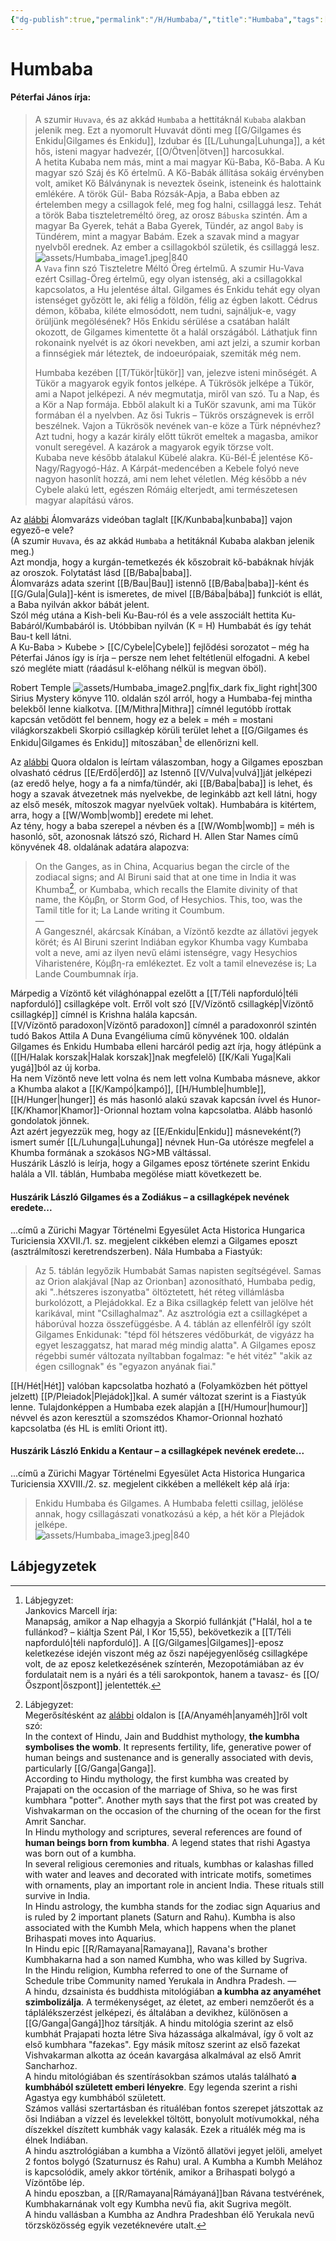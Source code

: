 ```yaml
---
{"dg-publish":true,"permalink":"/H/Humbaba/","title":"Humbaba","tags":["Englishtexttranslated"],"created":"2023-10-23T03:13","updated":"2025-09-24T13:50"}
---
```



# Humbaba

#### Péterfai János írja:

> A szumir `Huvava`, és az akkád `Humbaba` a hettitáknál `Kubaba` alakban jelenik meg. Ezt a nyomorult Huvavát dönti meg [[G/Gilgames és Enkidu\|Gilgames és Enkidu]], Izdubar és [[L/Luhunga\|Luhunga]], a két hős, isteni magyar hadvezér, [[O/Ötven\|ötven]] harcosukkal.  
> A hetita Kubaba nem más, mint a mai magyar Kü-Baba, Kő-Baba. A Ku magyar szó Száj és Kő értelmű. A Kő-Babák állítása sokáig érvényben volt, amiket Kő Bálványnak is neveztek őseink, isteneink és halottaink emlékére. A török Gül- Baba Rózsák-Apja, a Baba ebben az értelemben megy a csillagok felé, meg fog halni, csillaggá lesz. Tehát a török Baba tiszteletreméltó öreg, az orosz `Bábuska` szintén. Ám a magyar Ba Gyerek, tehát a Baba Gyerek, Tündér, az angol `Baby` is Tündérem, mint a magyar Babám. Ezek a szavak mind a magyar nyelvből erednek. Az ember a csillagokból születik, és csillaggá lesz.  
> ![assets/Humbaba_image1.jpeg|840](/img/user/H/assets/Humbaba_image1.jpeg)  
> A `Vava` finn szó Tiszteletre Méltó Öreg értelmű. A szumir Hu-Vava ezért Csillag-Öreg értelmű, egy olyan istenség, aki a csillagokkal kapcsolatos, a Hu jelentése által. Gilgames és Enkidu tehát egy olyan istenséget győzött le, aki félig a földön, félig az égben lakott. Cédrus démon, kőbaba, kiléte elmosódott, nem tudni, sajnáljuk-e, vagy örüljünk megölésének? Hős Enkidu sérülése a csatában halált okozott, de Gilgames kimentette őt a halál országából. Láthatjuk finn rokonaink nyelvét is az ókori nevekben, ami azt jelzi, a szumir korban a finnségiek már léteztek, de indoeurópaiak, szemiták még nem.  
>
> Humbaba kezében [[T/Tükör\|tükör]] van, jelezve isteni minőségét. A Tükör a magyarok egyik fontos jelképe. A Tükrösök jelképe a Tükör, ami a Napot jelképezi. A név megmutatja, miről van szó. Tu a Nap, és a Kör a Nap formája. Ebből alakult ki a TuKör szavunk, ami ma Tükör formában él a nyelvben. Az ősi Tukris – Tükrös országnevek is erről beszélnek. Vajon a Tükrösök nevének van-e köze a Türk népnévhez? Azt tudni, hogy a kazár király előtt tükröt emeltek a magasba, amikor vonult seregével. A kazárok a magyarok egyik törzse volt.  
> Kubaba neve később átalakul Kübelé alakra. Kü-Bél-É jelentése Kő-Nagy/Ragyogó-Ház. A Kárpát-medencében a Kebele folyó neve nagyon hasonlít hozzá, ami nem lehet véletlen. Még később a név Cybele alakú lett, egészen Rómáig elterjedt, ami természetesen magyar alapítású város.  

Az [alábbi](https://youtu.be/u9eX2Hs9OUc) Álomvarázs videóban taglalt [[K/Kunbaba\|kunbaba]] vajon egyező-e vele?  
(A szumir `Huvava`, és az akkád `Humbaba` a hetitáknál Kubaba alakban jelenik meg.)  
Azt mondja, hogy a kurgán-temetkezés ék kőszobrait kő-babáknak hívják az oroszok. Folytatást lásd [[B/Baba\|baba]].  
Álomvarázs adata szerint [[B/Bau\|Bau]] istennő [[B/Baba\|baba]]-ként és [[G/Gula\|Gula]]-ként is ismeretes, de mivel [[B/Bába\|bába]] funkciót is ellát, a Baba nyilván akkor bábát jelent.  
Szól még utána a Kish-beli Ku-Bau-ról és a vele asszociált hettita Ku-Babáról/Kumbabáról is. Utóbbiban nyilván (K = H) Humbabát és így tehát Bau-t kell látni.  
A Ku-Baba > Kubebe > [[C/Cybele\|Cybele]] fejlődési sorozatot – még ha Péterfai János így is írja – persze nem lehet feltétlenül elfogadni. A kebel szó megléte miatt (ráadásul k-előhang nélkül is megvan öböl).  

Robert Temple ![assets/Humbaba_image2.png|fix_dark fix_light right|300](/img/user/H/assets/Humbaba_image2.png)  Sirius Mystery könyve 110. oldalán szól arról, hogy a Humbaba-fej mintha belekből lenne kialkotva. [[M/Mithra\|Mithra]] címnél legutóbb írottak kapcsán vetődött fel bennem, hogy ez a belek = méh = mostani világkorszakbeli Skorpió csillagkép körüli terület lehet a [[G/Gilgames és Enkidu\|Gilgames és Enkidu]] mítoszában[^1] de ellenőrizni kell.  

Az [alábbi](https://qr.ae/pNr3PT) Quora oldalon is leírtam válaszomban, hogy a Gilgames eposzban olvasható cédrus [[E/Erdő\|erdő]] az Istennő [[V/Vulva\|vulvá]]ját jelképezi (az eredő helye, hogy a fa a nimfa/tündér, aki [[B/Baba\|baba]] is lehet, és hogy a szavak átvezetnek más nyelvekbe, de leginkább azt kell látni, hogy az első mesék, mítoszok magyar nyelvűek voltak). Humbabára is kitértem, arra, hogy a [[W/Womb\|womb]] eredete mi lehet.  
Az tény, hogy a baba szerepel a névben és a [[W/Womb\|womb]] = méh is hasonló, sőt, azonosnak látszó szó, Richard H. Allen Star Names című könyvének 48. oldalának adatára alapozva:  
> On the Ganges, as in China, Acquarius began the circle of the zodiacal signs; and Al Biruni said that at one time in India it was Khumba[^2], or Kumbaba, which recalls the Elamite divinity of that name, the Κόμβη, or Storm God, of Hesychios. This, too, was the Tamil title for it; La Lande writing it Coumbum.  
> —  
> A Gangesznél, akárcsak Kínában, a Vízöntő kezdte az állatövi jegyek körét; és Al Biruni szerint Indiában egykor Khumba vagy Kumbaba volt a neve, ami az ilyen nevű elámi istenségre, vagy Hesychios Viharistenére, Κόμβη-ra emlékeztet. Ez volt a tamil elnevezése is; La Lande Coumbumnak írja.  

Márpedig a Vízöntő két világhónappal ezelőtt a [[T/Téli napforduló\|téli napforduló]] csillagképe volt. Erről volt szó [[V/Vízöntő csillagkép\|Vízöntő csillagkép]] címnél is Krishna halála kapcsán.  
[[V/Vízöntő paradoxon\|Vízöntő paradoxon]] címnél a paradoxonról szintén tudó Bakos Attila A Duna Evangéliuma című könyvének 100. oldalán Gilgames és Enkidu Humbaba elleni harcáról pedig azt írja, hogy átlépünk a ([[H/Halak korszak\|Halak korszak]]nak megfelelő) [[K/Kali Yuga\|Kali yugá]]ból az új korba.  
Ha nem Vízöntő neve lett volna és nem lett volna Kumbaba másneve, akkor a Khumba alakot a [[K/Kampó\|kampó]], [[H/Humble\|humble]], [[H/Hunger\|hunger]] és más hasonló alakú szavak kapcsán ívvel és Hunor-[[K/Khamor\|Khamor]]-Orionnal hoztam volna kapcsolatba. Alább hasonló gondolatok jönnek.  
Azt azért jegyezzük meg, hogy az [[E/Enkidu\|Enkidu]] másneveként(?) ismert sumér [[L/Luhunga\|Luhunga]] névnek Hun-Ga utórésze megfelel a Khumba formának a szokásos NG>MB váltással.  
Huszárik László is leírja, hogy a Gilgames eposz története szerint Enkidu halála a VII. táblán, Humbaba megölése miatt következett be.  

#### Huszárik László Gilgames és a Zodiákus – a csillagképek nevének eredete...

...című a Zürichi Magyar Történelmi Egyesület Acta Historica Hungarica Turiciensia XXVII./1. sz. megjelent cikkében elemzi a Gilgames eposzt (asztrálmítoszi keretrendszerben). Nála Humbaba a Fiastyúk:  
> Az 5. táblán legyőzik Humbabát Samas napisten segítségével. Samas az Orion alakjával \[Nap az Orionban\] azonosítható, Humbaba pedig, aki "..hétszeres iszonyatba" öltöztetett, hét réteg villámlásba burkolózott, a Plejádokkal. Ez a Bika csillagkép felett van jelölve hét karikával, mint "Csillaghalmaz". Az asztrológia ezt a csillagképet a háborúval hozza összefüggésbe. A 4. táblán az ellenfélről így szólt Gilgames Enkidunak: "tépd föl hétszeres védőburkát, de vigyázz ha egyet leszaggatsz, hat marad még mindig alatta". A Gilgames eposz régebbi sumér változata nyíltabban fogalmaz: "e hét vitéz" "akik az égen csillognak" és "egyazon anyának fiai."  

[[H/Hét\|Hét]] valóban kapcsolatba hozható a (Folyamközben hét pöttyel jelzett) [[P/Pleiadok\|Plejádok]]kal. A sumér változat szerint is a Fiastyúk lenne. Tulajdonképpen a Humbaba ezek alapján a [[H/Humour\|humour]] névvel és azon keresztül a szomszédos Khamor-Orionnal hozható kapcsolatba (és HL is említi Oriont itt).  

#### Huszárik László Enkidu a Kentaur – a csillagképek nevének eredete...

...című a Zürichi Magyar Történelmi Egyesület Acta Historica Hungarica Turiciensia XXVIII./2. sz. megjelent cikkében a mellékelt kép alá írja:  
> Enkidu Humbaba és Gilgames. A Humbaba feletti csillag, jelölése annak, hogy csillagászati vonatkozású a kép, a hét kör a Plejádok jelképe.  
> ![assets/Humbaba_image3.jpeg|840](/img/user/H/assets/Humbaba_image3.jpeg)

## Lábjegyzetek

[^1]: Lábjegyzet:  
Jankovics Marcell írja:  
Manapság, amikor a Nap elhagyja a Skorpió fullánkját ("Halál, hol a te fullánkod? – kiáltja Szent Pál, I Kor 15,55), bekövetkezik a [[T/Téli napforduló\|téli napforduló]]. A [[G/Gilgames\|Gilgames]]-eposz keletkezése idején viszont még az őszi napéjegyenlőség csillagképe volt, de az eposz keletkezésének színterén, Mezopotámiában az év fordulatait nem is a nyári és a téli sarokpontok, hanem a tavasz- és [[O/Őszpont\|őszpont]] jelentették.  

[^2]: Lábjegyzet:  
Megerősítésként az [alábbi](https://en.wikipedia.org/wiki/Kumbha) oldalon is [[A/Anyaméh\|anyaméh]]ről volt szó:  
In the context of Hindu, Jain and Buddhist mythology, **the kumbha symbolises the womb**. It represents fertility, life, generative power of human beings and sustenance and is generally associated with devis, particularly [[G/Ganga\|Ganga]].  
According to Hindu mythology, the first kumbha was created by Prajapati on the occasion of the marriage of Shiva, so he was first kumbhara "potter". Another myth says that the first pot was created by Vishvakarman on the occasion of the churning of the ocean for the first Amrit Sanchar.  
In Hindu mythology and scriptures, several references are found of **human beings born from kumbha**. A legend states that rishi Agastya was born out of a kumbha.  
In several religious ceremonies and rituals, kumbhas or kalashas filled with water and leaves and decorated with intricate motifs, sometimes with ornaments, play an important role in ancient India. These rituals still survive in India.  
In Hindu astrology, the kumbha stands for the zodiac sign Aquarius and is ruled by 2 important planets (Saturn and Rahu). Kumbha is also associated with the Kumbh Mela, which happens when the planet Brihaspati moves into Aquarius.  
In Hindu epic [[R/Ramayana\|Ramayana]], Ravana's brother Kumbhakarna had a son named Kumbha, who was killed by Sugriva.  
In the Hindu religion, Kumbha referred to one of the Surname of Schedule tribe Community named Yerukala in Andhra Pradesh.
—  
A hindu, dzsainista és buddhista mitológiában **a kumbha az anyaméhet szimbolizálja**. A termékenységet, az életet, az emberi nemzőerőt és a táplálékszerzést jelképezi, és általában a devikhez, különösen a [[G/Ganga\|Gangá]]hoz társítják.
A hindu mitológia szerint az első kumbhát Prajapati hozta létre Siva házassága alkalmával, így ő volt az első kumbhara "fazekas". Egy másik mítosz szerint az első fazekat Vishvakarman alkotta az óceán kavargása alkalmával az első Amrit Sancharhoz.  
A hindu mitológiában és szentírásokban számos utalás található **a kumbhából született emberi lényekre**. Egy legenda szerint a rishi Agastya egy kumbhából született.  
Számos vallási szertartásban és rituáléban fontos szerepet játszottak az ősi Indiában a vízzel és levelekkel töltött, bonyolult motívumokkal, néha díszekkel díszített kumbhák vagy kalasák. Ezek a rituálék még ma is élnek Indiában.  
A hindu asztrológiában a kumbha a Vízöntő állatövi jegyet jelöli, amelyet 2 fontos bolygó (Szaturnusz és Rahu) ural. A Kumbha a Kumbh Melához is kapcsolódik, amely akkor történik, amikor a Brihaspati bolygó a Vízöntőbe lép.  
A hindu eposzban, a [[R/Ramayana\|Rámáyaná]]ban Rávana testvérének, Kumbhakarnának volt egy Kumbha nevű fia, akit Sugriva megölt.  
A hindu vallásban a Kumbha az Andhra Pradeshban élő Yerukala nevű törzsközösség egyik vezetéknevére utalt.  